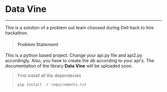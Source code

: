 # Data Vine

---

This is a solution of a problem out team choosed during Dell hack to hire hackathon.

> #### Problem Statement
>
> [](./img/prob-statement.jpeg)

This is a python based project. Change your api.py file and api2.py accordingly.
Also, you have to create the db according to your api's.
The documentation of the library **Data Vine** will be uploaded soon.

> First install all the dependecies
>
> `pip install -r requirements.txt`
